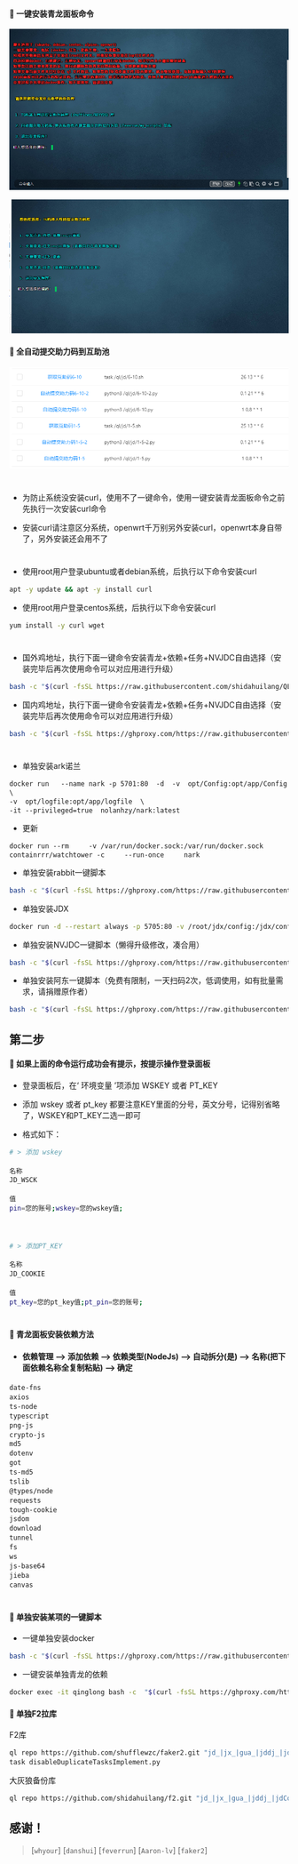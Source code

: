 
#### 🚩 一键安装青龙面板命令

![img.png](image/img.png)

![img1.png](image/img1.png)
#### 🚩 全自动提交助力码到互助池
![img2.png](image/img2.png)
#
- 为防止系统没安装curl，使用不了一键命令，使用一键安装青龙面板命令之前先执行一次安装curl命令

- 安装curl请注意区分系统，openwrt千万别另外安装curl，openwrt本身自带了，另外安装还会用不了
#

- 使用root用户登录ubuntu或者debian系统，后执行以下命令安装curl
```sh
apt -y update && apt -y install curl
```

- 使用root用户登录centos系统，后执行以下命令安装curl
```sh
yum install -y curl wget
```
#
- 国外鸡地址，执行下面一键命令安装青龙+依赖+任务+NVJDC自由选择（安装完毕后再次使用命令可以对应用进行升级）
```sh
bash -c "$(curl -fsSL https://raw.githubusercontent.com/shidahuilang/QL-/main/lang1.sh)"
```
- 国内鸡地址，执行下面一键命令安装青龙+依赖+任务+NVJDC自由选择（安装完毕后再次使用命令可以对应用进行升级）
```sh
bash -c "$(curl -fsSL https://ghproxy.com/https://raw.githubusercontent.com/shidahuilang/QL-/main/lang1.sh)"
```
#
- 单独安装ark诺兰
```
docker run   --name nark -p 5701:80  -d  -v  opt/Config:opt/app/Config \
-v  opt/logfile:opt/app/logfile  \
-it --privileged=true  nolanhzy/nark:latest 
```
- 更新
```
docker run --rm     -v /var/run/docker.sock:/var/run/docker.sock     containrrr/watchtower -c     --run-once     nark
```
- 单独安装rabbit一键脚本
```sh
bash -c "$(curl -fsSL https://ghproxy.com/https://raw.githubusercontent.com/shidahuilang/QL-/main/rabbit.sh)"
```
- 单独安装JDX
```sh
docker run -d --restart always -p 5705:80 -v /root/jdx/config:/jdx/config --name jdx aaron8/jdx
```
- 单独安装NVJDC一键脚本（懒得升级修改，凑合用）
```sh
bash -c "$(curl -fsSL https://ghproxy.com/https://raw.githubusercontent.com/shidahuilang/QL-/main/nvjdc.sh)"
```
- 单独安装阿东一键脚本（免费有限制，一天扫码2次，低调使用，如有批量需求，请捐赠原作者）
```sh
bash -c "$(curl -fsSL https://ghproxy.com/https://raw.githubusercontent.com/shidahuilang/QL-/main/adong/adong.sh)"
```

## 第二步

#### 🚩 如果上面的命令运行成功会有提示，按提示操作登录面板


- 登录面板后，在‘ 环境变量 ’项添加 WSKEY 或者 PT_KEY

- 添加 wskey 或者 pt_key 都要注意KEY里面的分号，英文分号，记得别省略了，WSKEY和PT_KEY二选一即可

- 格式如下：

```sh
# > 添加 wskey

名称
JD_WSCK

值
pin=您的账号;wskey=您的wskey值;



# > 添加PT_KEY

名称
JD_COOKIE

值
pt_key=您的pt_key值;pt_pin=您的账号;
```

#
#### 🚩 青龙面板安装依赖方法
- ####  依赖管理 --> 添加依赖 --> 依赖类型(NodeJs) --> 自动拆分(是) --> 名称(把下面依赖名称全复制粘贴) --> 确定 
```sh
date-fns
axios
ts-node
typescript
png-js
crypto-js
md5
dotenv
got
ts-md5
tslib
@types/node
requests
tough-cookie
jsdom
download
tunnel
fs
ws
js-base64
jieba
canvas
```
#
#### 🚩 单独安装某项的一键脚本


- 一键单独安装docker
```sh
bash -c "$(curl -fsSL https://ghproxy.com/https://raw.githubusercontent.com/shidahuilang/QL-/main/docker.sh)"
```

- 一键安装单独青龙的依赖
```sh
docker exec -it qinglong bash -c  "$(curl -fsSL https://ghproxy.com/https://raw.githubusercontent.com/shidahuilang/QL-/main/npm.sh)"
```
#### 🚩 单独F2拉库
F2库
```sh
ql repo https://github.com/shufflewzc/faker2.git "jd_|jx_|gua_|jddj_|jdCookie" "activity|backUp" "^jd[^_]|USER|function|utils|sendNotify|ZooFaker_Necklace.js|JDJRValidator_|sign_graphics_validate|ql|JDSignValidator" "main"
task disableDuplicateTasksImplement.py

```
大灰狼备份库
```sh
ql repo https://github.com/shidahuilang/f2.git "jd_|jx_|gua_|jddj_|jdCookie" "activity|backUp" "^jd[^_]|USER|function|utils|sendNotify|ZooFaker_Necklace.js|JDJRValidator_|sign_graphics_validate|ql|JDSignValidator"
```

## 感谢！


> [`whyour`]
> [`danshui`]
> [`feverrun`]
> [`Aaron-lv`]
> [`faker2`] 

